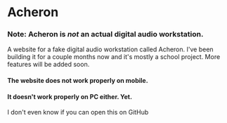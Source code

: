 # Acheron

### Note: Acheron is _not_ an actual digital audio workstation.

A website for a fake digital audio workstation called Acheron. I've been building it for a couple months now and it's mostly a school project. More features will be added soon.

#### The website does not work properly on mobile.
#### It doesn't work properly on PC either. Yet.

I don't even know if you can open this on GitHub
